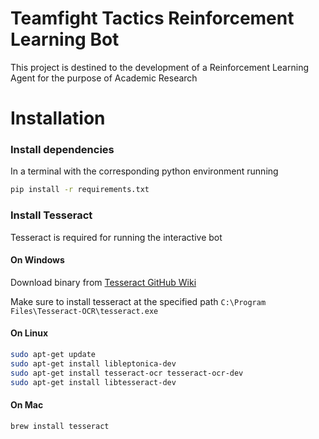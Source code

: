# Teamfight Tactics Reinforcement Learning Bot

This project is destined to the development of a Reinforcement Learning Agent for the purpose of Academic Research

# Installation

### Install dependencies

In a terminal with the corresponding python environment running
```bash
pip install -r requirements.txt
```

### Install Tesseract

Tesseract is required for running the interactive bot

#### On Windows

Download binary from [Tesseract GitHub Wiki](https://github.com/UB-Mannheim/tesseract/wiki)

Make sure to install tesseract at the specified path ```C:\Program Files\Tesseract-OCR\tesseract.exe```

#### On Linux
```bash
sudo apt-get update
sudo apt-get install libleptonica-dev 
sudo apt-get install tesseract-ocr tesseract-ocr-dev
sudo apt-get install libtesseract-dev
```

#### On Mac
```bash
brew install tesseract
```
